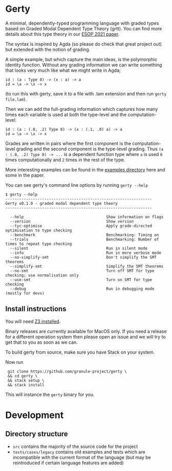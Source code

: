 # Gerty

A minimal, dependently-typed programming language with graded types
based on Graded Modal Dependent Type Theory (grtt). You can find more
details about this type theory in our
[ESOP 2021 paper](https://arxiv.org/pdf/2010.13163.pdf).

The syntax is inspired by Agda (so please do check that great project
out) but extended with the notion of grading.

A simple example, but which capture the main ideas, is the polymorphic
identity function.  Without any grading information we can write
something that looks very much like what we might write in Agda;

	id : (a : Type 0) -> (x : a) -> a
	id = \a -> \x -> x

(to run this with gerty, save it to a file with .lam extension and then
run `gerty file.lam`).

Then we can add the full-grading information which captures how many
times each variable is used at both the type-level and the
computation-level:

    id : (a : (.0, .2) Type 0) -> (x : (.1, .0) a) -> a
	id = \a -> \x -> x

Grades are written in pairs where the first component is the
computation-level grading and the second component is the type-level
grading. Thus `(a : (.0, .2) Type 0) -> ...` is a dependent function
type where `a` is used `0` times computationally and `2` times in the
rest of the type.

More interesting examples can be found in the [examples directory](https://github.com/granule-project/gerty/tree/main/examples) here and some in the paper.

You can see gerty's command line options by running `gerty --help`

	$ gerty --help
	----------------------------------------------------------------
	Gerty v0.1.0 - graded modal dependent type theory
	----------------------------------------------------------------

	  --help                                    Show information on flags
	  --version                                 Show version
	  --tyc-optimise                            Apply grade-directed optimisation to type checking
	  --benchmark                               Benchmarking: Timing on
	  --trials                                  Benchmarking: Number of times to repeat type checking
	  --silent                                  Run in silent mode
	  --info                                    Run in more verbose mode
	  --no-simplify-smt                         Don't simplify the SMT theorems
	  --simplify-smt                            Simplify the SMT theorems
	  --no-smt                                  Turn off SMT for type checking; use normalisation only
	  --use-smt                                 Turn on SMT for type checking
	  --debug                                   Run in debugging mode (mostly for devs)

## Install instructions

You will need [Z3 installed](https://github.com/Z3Prover/z3/releases).

Binary releases are currently available for MacOS only. If you need a release for a different operation system then please open an issue and
we will try to get that to you as soon as we can.

To build gerty from source, make sure you have Stack on your system.

Now run

     git clone https://github.com/granule-project/gerty \
     && cd gerty \
     && stack setup \
     && stack install
   
This will instance the `gerty` binary for you.

# Development

## Directory structure

- `src` contains the majority of the source code for the project
- `tests/cases/legacy` contains old examples and tests which
  are incompatible with the current format of the language
  (but may be reintroduced if certain language features are
  added)
